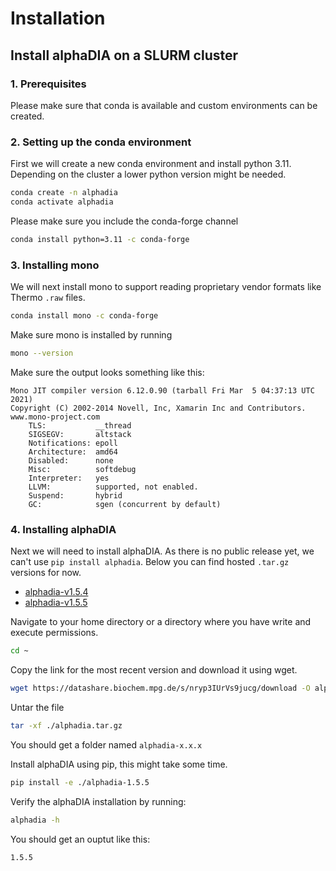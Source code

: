 # Installation

## Install alphaDIA on a SLURM cluster

### 1. Prerequisites
Please make sure that conda is available and custom environments can be created.

### 2. Setting up the conda environment
First we will create a new conda environment and install python 3.11. Depending on the cluster a lower python version might be needed.
```bash
conda create -n alphadia 
conda activate alphadia
```
Please make sure you include the conda-forge channel
```bash
conda install python=3.11 -c conda-forge
```

### 3. Installing mono
We will next install mono to support reading proprietary vendor formats like Thermo `.raw` files.
```bash
conda install mono -c conda-forge
```

Make sure mono is installed by running
```bash
mono --version
```

Make sure the output looks something like this:
```
Mono JIT compiler version 6.12.0.90 (tarball Fri Mar  5 04:37:13 UTC 2021)
Copyright (C) 2002-2014 Novell, Inc, Xamarin Inc and Contributors. www.mono-project.com
	TLS:           __thread
	SIGSEGV:       altstack
	Notifications: epoll
	Architecture:  amd64
	Disabled:      none
	Misc:          softdebug
	Interpreter:   yes
	LLVM:          supported, not enabled.
	Suspend:       hybrid
	GC:            sgen (concurrent by default)
```
### 4. Installing alphaDIA
Next we will need to install alphaDIA. As there is no public release yet, we can't use `pip install alphadia`.
Below you can find hosted `.tar.gz` versions for now.
- [alphadia-v1.5.4](https://datashare.biochem.mpg.de/s/Llz4lEJhQacZWGr/download)
- [alphadia-v1.5.5](https://datashare.biochem.mpg.de/s/nryp3IUrVs9jucg/download)

Navigate to your home directory or a directory where you have write and execute permissions.
```bash
cd ~
```

Copy the link for the most recent version and download it using wget.
```bash
wget https://datashare.biochem.mpg.de/s/nryp3IUrVs9jucg/download -O alphadia.tar.gz
```

Untar the file
```bash
tar -xf ./alphadia.tar.gz
```

You should get a folder named `alphadia-x.x.x`

Install alphaDIA using pip, this might take some time.
```bash
pip install -e ./alphadia-1.5.5
```

Verify the alphaDIA installation by running:
```bash
alphadia -h
```

You should get an ouptut like this:
```
1.5.5
```

